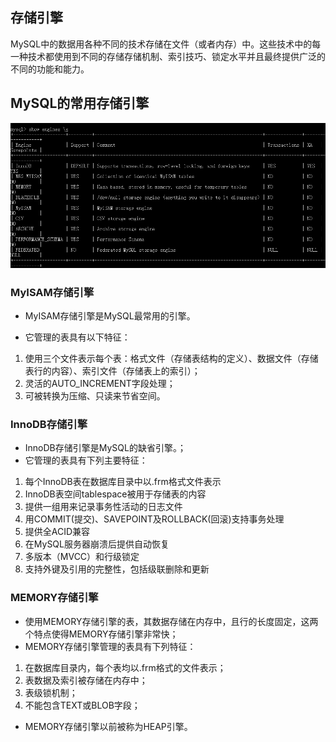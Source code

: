 ## 存储引擎

MySQL中的数据用各种不同的技术存储在文件（或者内存）中。这些技术中的每一种技术都使用到不同的存储存储机制、索引技巧、锁定水平并且最终提供广泛的不同的功能和能力。

## MySQL的常用存储引擎

![title](https://raw.githubusercontent.com/XQLong/Image-Hosting/master/gitnote/2019/08/30/1567137511408-1567137511681.png)

### MyISAM存储引擎 

-  MyISAM存储引擎是MySQL最常用的引擎。

- 它管理的表具有以下特征：
1. 使用三个文件表示每个表：格式文件（存储表结构的定义）、数据文件（存储表行的内容）、索引文件（存储表上的索引）；
2. 灵活的AUTO_INCREMENT字段处理；
3. 可被转换为压缩、只读来节省空间。

### InnoDB存储引擎

- InnoDB存储引擎是MySQL的缺省引擎。；
- 它管理的表具有下列主要特征：
1. 每个InnoDB表在数据库目录中以.frm格式文件表示
2. InnoDB表空间tablespace被用于存储表的内容
3. 提供一组用来记录事务性活动的日志文件
4. 用COMMIT(提交)、SAVEPOINT及ROLLBACK(回滚)支持事务处理
5. 提供全ACID兼容
6. 在MySQL服务器崩溃后提供自动恢复
7. 多版本（MVCC）和行级锁定
8. 支持外键及引用的完整性，包括级联删除和更新 

### MEMORY存储引擎 

- 使用MEMORY存储引擎的表，其数据存储在内存中，且行的长度固定，这两个特点使得MEMORY存储引擎非常快；
- MEMORY存储引擎管理的表具有下列特征：
1. 在数据库目录内，每个表均以.frm格式的文件表示；
2. 表数据及索引被存储在内存中；
3. 表级锁机制；
4. 不能包含TEXT或BLOB字段；
- MEMORY存储引擎以前被称为HEAP引擎。 



